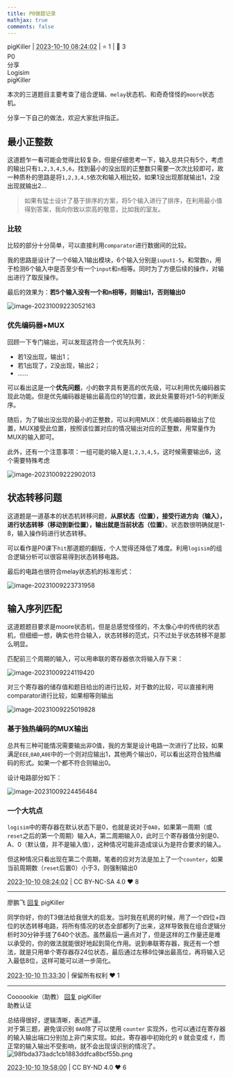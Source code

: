 ```yaml
---
title: P0做题记录
mathjax: true
comments: false
---
```

<div class="post-info">
<span>pigKiller</span>
|
<abbr title="2023-10-10T08:24:02.092254+08:00"><time datetime="2023-10-10T08:24:02.092254+08:00">2023-10-10 08:24:02</time></abbr>
|
<span>⭐️ 1</span>
|
<span>💬️ 3</span>
<br>
<div><div class="post-tag">P0</div><div class="post-tag">分享</div><div class="post-tag">Logisim</div></div>
</div>

<div id="reply-3758" class="reply reply-l0">
<div class="reply-header">
<span>pigKiller</span>
</div>
<div class="reply-text">

本次的三道题目主要考查了组合逻辑、`melay`状态机、和奇奇怪怪的`moore`状态机。

分享一下自己的做法，欢迎大家批评指正。

## 最小正整数

这道题乍一看可能会觉得比较复杂，但是仔细思考一下，输入总共只有5个，考虑的输出只有`1,2,3,4,5,6`，找到最小的没出现的正整数只需要一次次比较即可，故一种质朴的思路是将`1,2,3,4,5`依次和输入相比较，如果1没出现那就输出1，2没出现就输出2…

> 如果有猛士设计了基于排序的方案，将5个输入进行了排序，在利用最小值得到答案，我向你致以崇高的敬意，比如我的室友。

### 比较

比较的部分十分简单，可以直接利用`comparator`进行数据间的比较。

我的思路是设计了一个6输入1输出模块，6个输入分别是`iuput1-5`，和常数`n`，用于检测6个输入中是否至少有一个`input`和`n`相等。同时为了方便后续的操作，对输出进行了取反操作。

最后的效果为：**若5个输入没有一个和n相等，则输出1，否则输出0**

![image-20231009223052163](/images/co-discussions/982/202310092230202.png)

### 优先编码器+MUX

回顾一下专门输出，可以发现这符合一个优先队列：

- 若1没出现，输出1；
- 若1出现了，2没出现，输出2；
- ……

可以看出这是一个**优先问题**，小的数字具有更高的优先级，可以利用优先编码器实现此功能。但是优先编码器是输出最高位的1的位置，故此处需要将对1-5的判断反序。

随后，为了输出没出现的最小的正整数，可以利用MUX：优先编码器输出了位置，MUX接受此位置，按照该位置对应的情况输出对应的正整数，用常量作为MUX的输入即可。

此外，还有一个注意事项：一组可能的输入是`1,2,3,4,5`，这时候需要输出6，这个需要特殊考虑

![image-20231009222902013](/images/co-discussions/982/202310092229063.png)

## 状态转移问题

这道题是一道基本的状态机转移问题，**从原状态（位置），接受行进方向（输入），进行状态转移（移动到新位置），输出就是当前状态（位置）**。状态数很明确就是1-8，输入操作码进行状态转移。

可以看作是P0课下`hit`那道题的翻版，个人觉得还降低了难度。利用`logisim`的组合逻辑分析可以很容易得到状态转移电路。

最后的电路也很符合melay状态机的标准形式：

![image-20231009223731958](/images/co-discussions/982/202310092237007.png)

## 输入序列匹配

这道题题目要求是moore状态机，但是总感觉怪怪的，不太像心中的传统的状态机，但细细一想，确实也符合输入，状态转移的范式，只不过处于状态转移不是那么明显。

匹配前三个周期的输入，可以用串联的寄存器依次将输入存下来：

![image-20231009224119420](/images/co-discussions/982/202310092241460.png)

对三个寄存器的储存值和题目给出的进行比较，对于数的比较，可以直接利用comparator进行比较，如果相等则输出

![image-20231009225019828](/images/co-discussions/982/202310092250863.png)

### 基于独热编码的MUX输出

总共有三种可能情况需要输出非0值，我的方案是设计电路一次进行了比较，如果满足`EEE`,`0A0`,`A0E`中的一个则对应输出1，其他两个输出0，可以看出这符合独热编码的形式。如果一个都不符合则输出0。

设计电路部分如下：

![image-20231009224456484](/images/co-discussions/982/202310092244518.png)

### 一个大坑点

`logisim`中的寄存器在默认状态下是0，也就是说对于`0A0`，如果第一周期（或`reset`之后的第一个周期）输入A，第二周期输入0，此时三个寄存器值分别是0、A、0（默认值，并不是输入值），这种情况可能非造成误认为是符合要求的输入。

但这种情况只看出现在第二个周期，笔者的应对方法是加上了一个`counter`，如果当前周期数（`reset`后置0）小于3，则强制输出0

</div>
<div class="reply-footer">
<abbr title="2023-10-10T08:24:02.099753+08:00"><time datetime="2023-10-10T08:24:02.099753+08:00">2023-10-10 08:24:02</time></abbr>
|
<span>CC BY-NC-SA 4.0</span>
<span class="reply-vote">❤️ 8</span>
</div>
</div>
<hr class="reply-separator">
<div id="reply-3760" class="reply reply-l1">
<div class="reply-header">
<span>廖鹏飞 <a href="#reply-3758">回复</a> pigKiller</span>
</div>
<div class="reply-text">

同学你好，你的T3做法给我很大的启发。当时我在机房的时候，用了一个四位+四位的状态转移电路，将所有情况的状态全部都列了出来，这样导致我在组合逻辑分析时30分钟手搓了640个状态。虽然最后一遍点对了，但是这样的工作量还是难以承受的，你的做法就能很好地起到简化作用。说到串联寄存器，我还有一个想法，就是只用单个寄存器存24位状态，最后通过左移8位弹出最高位，再将输入记入最低8位，这样可能可以进一步简化。

</div>
<div class="reply-footer">
<abbr title="2023-10-10T11:33:30.634559+08:00"><time datetime="2023-10-10T11:33:30.634559+08:00">2023-10-10 11:33:30</time></abbr>
|
<span>保留所有权利</span>
<span class="reply-vote">❤️ 1</span>
</div>
</div>
<hr class="reply-separator">
<div id="reply-3765" class="reply reply-l1">
<div class="reply-header">
<span>Coooookie（助教） <a href="#reply-3758">回复</a> pigKiller</span>
<div class="reply-verified">助教认证</div>
</div>
<div class="reply-text">

总结得很好，逻辑清晰，表述严谨。  
对于第三题，避免误识别 `0A0`除了可以使用 `counter` 实现外，也可以通过在寄存器的输入输出端口分别加上非门来实现。如此，寄存器中初始化的 `0` 就会变成 `f`，而正常的输入输出不受影响，就不会出现误识别的情况了。  
![98fbda373adc1cb1883ddfca8bcf55b.png](/images/co-discussions/982/98fbda373adc1cb1883ddfca8bcf55b.png)

</div>
<div class="reply-footer">
<abbr title="2023-10-10T19:58:00.395918+08:00"><time datetime="2023-10-10T19:58:00.395918+08:00">2023-10-10 19:58:00</time></abbr>
|
<span>CC BY-ND 4.0</span>
<span class="reply-vote">❤️ 6</span>
</div>
</div>